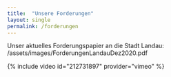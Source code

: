 ```yaml
---
title:  "Unsere Forderungen"
layout: single
permalink: /forderungen
---
```


Unser aktuelles Forderungspapier an die Stadt Landau:
/assets/images/ForderungenLandauDez2020.pdf

{% include video id="212731897" provider="vimeo" %}
